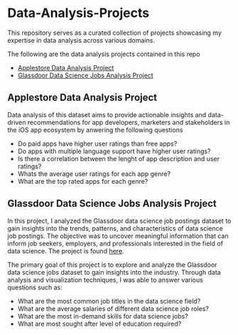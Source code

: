 # Data-Analysis-Projects
This repository serves as a curated collection of projects showcasing my expertise in data analysis across various domains.

The following are the data analysis projects contained in this repo
- [Applestore Data Analysis Project](https://github.com/shedrachIkenna/Data-Analysis-Projects/tree/master/Applestore_Data_Analysis_Project)
- [Glassdoor Data Science Jobs Analysis Project](https://github.com/shedrachIkenna/Data-Analysis-Projects/tree/master/Glassdoor_Data_Science_Jobs_Analysis)


## Applestore Data Analysis Project
Data analysis of this dataset aims to provide actionable insights and data-driven recommendations for app developers, marketers and stakeholders in the iOS app ecosystem by anwering the following questions
* Do paid apps have higher user ratings than free apps?
* Do apps with multiple language support have higher user ratings?
* Is there a correlation between the lenght of app description and user ratings?
* Whats the average user ratings for each app genre?
* What are the top rated apps for each genre?

## Glassdoor Data Science Jobs Analysis Project

In this project, I analyzed the Glassdoor data science job postings dataset to gain insights into the trends, patterns, and characteristics of data science job postings. The objective was to uncover meaningful information that can inform job seekers, employers, and professionals interested in the field of data science. The project is found [here](Glassdoor_Data_Science_Jobs_Analysis).

The primary goal of this project is to explore and analyze the Glassdoor data science jobs dataset to gain insights into the industry. Through data analysis and visualization techniques, I was able to answer various questions such as:

- What are the most common job titles in the data science field?
- What are the average salaries of different data science job roles?
- What are the most in-demand skills for data science jobs?
- What are most sought after level of education required?

